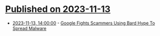 # [Published on 2023-11-13](index.md)

* [2023-11-13, 14:00:00](https://tech.slashdot.org/story/23/11/13/1355203/google-fights-scammers-using-bard-hype-to-spread-malware?utm_source=rss1.0mainlinkanon&utm_medium=feed) - [Google Fights Scammers Using Bard Hype To Spread Malware](https://tech.slashdot.org/story/23/11/13/1355203/google-fights-scammers-using-bard-hype-to-spread-malware?utm_source=rss1.0mainlinkanon&utm_medium=feed)
